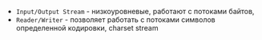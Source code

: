 - `Input/Output Stream` - низкоуровневые, работают с потоками байтов,
- `Reader/Writer` - позволяет работать с потоками символов определенной кодировки, charset stream
